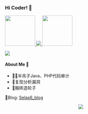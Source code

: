 ### Hi Coder! 👋
<p>
<a href="https://github.com/Seals6">
    <img height="100em" src="https://i.postimg.cc/X7QngFVm/Night-Coding.gif"/>
    <img src="https://readme-typing-svg.herokuapp.com?font=&center=true&vCenter=true&width=400&height=50&lines=一切尽意，百事从欢;愿所得皆所期，所失皆无碍;与君同舟渡，达岸各自归;与其互为人间，不如自成宇宙;行路难，不在山，不在水，只在人情反覆间;我们总会相遇，我们总会离别;人生来来往往，来日并不方长;没有一个冬天不可逾越，没有一个春天不会来临;太阳温暖早起的人，月亮陪伴熬夜的人;天空黑暗到一定程度，星辰就会熠熠生辉;醉后不知天在水，满船清梦压星河"/>
    <img height="100em" src="https://weather-icon.journeyad.repl.co/@hangzhou?v=1"/>
</a>
</p>

![](https://visitor-badge.glitch.me/badge?page_id=Seals6.Seals6&right_color=red)

#### About Me 🥷
- 🧑‍💻半吊子Java、PHP代码审计
- 👾复现分析漏洞
- 🚀搬砖造轮子

🌟Blog: [Selas6_blog](http://blog.seals6.top)
<br>

<p align="center"><img src="https://github-readme-stats.vercel.app/api?username=Seals6&show_icons=true&theme=radical&bg_color=30,e96443,904e95&title_color=fff&text_color=fff">
